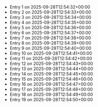 - Entry 1 on 2025-09-28T12:54:32+00:00
- Entry 2 on 2025-09-28T12:54:33+00:00
- Entry 3 on 2025-09-28T12:54:34+00:00
- Entry 4 on 2025-09-28T12:54:35+00:00
- Entry 5 on 2025-09-28T12:54:36+00:00
- Entry 6 on 2025-09-28T12:54:37+00:00
- Entry 7 on 2025-09-28T12:54:38+00:00
- Entry 8 on 2025-09-28T12:54:39+00:00
- Entry 9 on 2025-09-28T12:54:40+00:00
- Entry 10 on 2025-09-28T12:54:41+00:00
- Entry 11 on 2025-09-28T12:54:42+00:00
- Entry 12 on 2025-09-28T12:54:43+00:00
- Entry 13 on 2025-09-28T12:54:44+00:00
- Entry 14 on 2025-09-28T12:54:45+00:00
- Entry 15 on 2025-09-28T12:54:46+00:00
- Entry 16 on 2025-09-28T12:54:47+00:00
- Entry 17 on 2025-09-28T12:54:48+00:00
- Entry 18 on 2025-09-28T12:54:49+00:00
- Entry 19 on 2025-09-28T12:54:50+00:00
